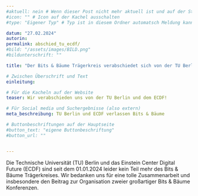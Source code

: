 ```yaml
---
#aktuell: nein # Wenn dieser Post nicht mehr aktuell ist und auf der Startseite angezeigt werden soll, kann das # entfernt werden
#icon: "" # Icon auf der Kachel ausschalten
#type: "Eigener Typ" # Typ ist in diesem Ordner automatsch Meldung kann aber hier überschrieben werden z.B. mit "Veröffentlichung" - der Typ erscheint in der Kachel

datum: "27.02.2024"
autorin: 
permalink: abschied_tu_ecdf/
#bild: "/assets/images/BILD.png"
#bildunterschrift: ""

title: "Der Bits & Bäume Trägerkreis verabschiedet sich von der TU Berlin und dem ECDF"

# Zwischen Überschrift und Text
einleitung: 

# Für die Kacheln auf der Website
teaser: Wir verabschieden uns von der TU Berlin und dem ECDF!

# Für Social media und Suchergebnisse (also extern)
meta_beschreibung: TU Berlin und ECDF verlassen Bits & Bäume

# Buttonbeschriftungen auf der Hauptseite
#button_text: "eigene Buttonbeschriftung"
#button_url: ""


---
```

Die Technische Universität (TU) Berlin und das Einstein Center Digital Future (ECDF) sind seit dem 01.01.2024 leider kein Teil mehr des Bits & Bäume Trägerkreises. Wir bedanken uns für eine tolle Zusammenarbeit und insbesondere den Beitrag zur Organisation zweier großartiger Bits & Bäume Konferenzen.
